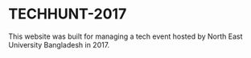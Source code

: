 # TECHHUNT-2017
This website was built for managing a tech event hosted by North East University Bangladesh in 2017. 
